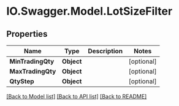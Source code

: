 # IO.Swagger.Model.LotSizeFilter
## Properties

Name | Type | Description | Notes
------------ | ------------- | ------------- | -------------
**MinTradingQty** | **Object** |  | [optional] 
**MaxTradingQty** | **Object** |  | [optional] 
**QtyStep** | **Object** |  | [optional] 

[[Back to Model list]](../README.md#documentation-for-models) [[Back to API list]](../README.md#documentation-for-api-endpoints) [[Back to README]](../README.md)

